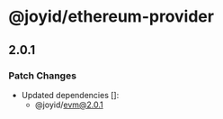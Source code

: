 # @joyid/ethereum-provider

## 2.0.1

### Patch Changes

- Updated dependencies []:
  - @joyid/evm@2.0.1
